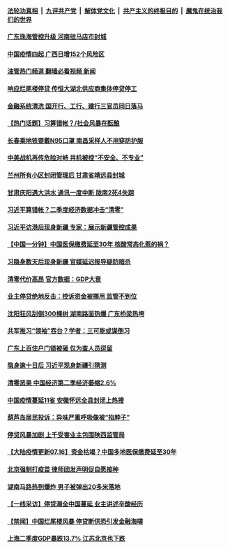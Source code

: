 ####  [法轮功真相](../../../../basic/blob/master/README.md?t=07170232) &nbsp;|&nbsp; [九评共产党](../../../../9ping.md/blob/master/README.md?t=07170232) &nbsp;|&nbsp; [解体党文化](../../../../jtdwh.md/blob/master/README.md?t=07170232)  &nbsp;|&nbsp; [共产主义的终极目的](../../../../gczydzjmd.md/blob/master/README.md?t=07170232) &nbsp;|&nbsp; [魔鬼在统治我们的世界](../../../../mgztzwmdsj.md/blob/master/README.md?t=07170232) 

#### [广东珠海管控升级 河南驻马店市封城](../pages/prog204/a103480770.md?t=07170232) 

#### [中国疫情四起  广西日增152个风险区](../pages/prog204/a103480772.md?t=07170232) 

#### [油管热门频道 翻墙必看视频 新闻](http://45.76.130.85:81/youtube.html?07170232)

#### [响应烂尾楼停贷 传恒大湖北供应商集体停贷停工](../pages/prog204/a103480739.md?t=07170232) 

#### [金融系统清洗 国开行、工行、建行三官员同日落马](../pages/prog204/a103480631.md?t=07170232) 

#### [【热门话题】习算错帐？/社会风暴在酝酿](../pages/prog204/a103480556.md?t=07170232) 

#### [长春乘地铁要戴N95口罩 南昌采样人不用穿防护服](../pages/prog204/a103480609.md?t=07170232) 

#### [中美战机再传危险对峙 共机被控“不安全、不专业”](../pages/prog204/a103480615.md?t=07170232) 

#### [兰州所有小区封闭管理后 甘肃省靖远县封城](../pages/prog204/a103480594.md?t=07170232) 

#### [甘肃庆阳遇大洪水 通讯一度中断 陇南2死4失踪](../pages/prog204/a103480580.md?t=07170232) 

#### [习近平算错帐？二季度经济数据冲击“清零”](../pages/prog204/a103480581.md?t=07170232) 

#### [习近平访港后现身新疆 专家：展示新疆管控成果](../pages/prog204/a103480548.md?t=07170232) 

#### [【中国一分钟】中国医保缴费延至30年 核酸常态化惹的祸？](../pages/prog204/a103480455.md?t=07170232) 

#### [习隐身数天后现身新疆 官媒延迟报导疑防暗杀](../pages/prog204/a103480459.md?t=07170232) 

#### [清零代价高昂  官方数据：GDP大衰](../pages/prog204/a103480480.md?t=07170232) 

#### [业主停贷绝地反击：控诉资金被挪用 监管不到位](../pages/prog204/a103480441.md?t=07170232) 

#### [沈阳狂风刮倒300棵树 湖南路面热爆 广东桥梁热垮](../pages/prog204/a103480451.md?t=07170232) 

#### [共军推习“领袖”吞台？学者：三可能或谋倒习](../pages/prog204/a103480457.md?t=07170232) 

#### [广东上百住户门锁被砸 仅为查人员逗留](../pages/prog204/a103480449.md?t=07170232) 

#### [隐身逾十日后 习近平现身新疆引猜测](../pages/prog204/a103480311.md?t=07170232) 

#### [清零恶果 中国经济第二季经济萎缩2.6%](../pages/prog204/a103480300.md?t=07170232) 

#### [中国疫情蔓延11省 安徽怀远全县封闭上热搜](../pages/prog204/a103480296.md?t=07170232) 

#### [葫芦岛居民投诉：异味严重呼吸像被“掐脖子”](../pages/prog204/a103480247.md?t=07170232) 

#### [停贷风暴加剧 上千受害业主包围陕西监管局](../pages/prog204/a103480295.md?t=07170232) 

#### [【大陆疫情更新07.16】资金枯竭？中国多地医保缴费延至30年](../pages/prog204/a103466333.md?t=07170232) 

#### [北京强制打疫苗 律师团发声明促自愿接种](../pages/prog204/a103480298.md?t=07170232) 


#### [湖南马路热到爆炸 男子被弹出20多米落地](../pages/prog204/a103480157.md?t=07170232) 

#### [【一线采访】停贷潮全中国蔓延 业主讲述辛酸经历](../pages/prog204/a103480038.md?t=07170232) 

#### [【禁闻】中国烂尾楼风暴 停贷断供恐引发金融海啸](../pages/prog204/a103480009.md?t=07170232) 

#### [上海二季度GDP暴跌13.7% 江苏北京也下跌](../pages/prog204/a103480140.md?t=07170232) 

<img src='http://gfw-breaker.win/goodnews/indexes/prog204.md' width='0px' height='0px'/>

